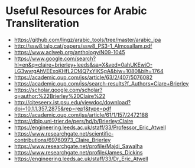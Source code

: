 Useful Resources for Arabic Transliteration
===============

* https://github.com/lingz/arabic_tools/tree/master/arabic_ipa
* http://ssw8.talp.cat/papers/ssw8_PS3-1_Almosallam.pdf
* https://www.aclweb.org/anthology/N09-1045
* https://www.google.com/search?hl=en&q=claire+brierley+leeds&sa=X&ved=0ahUKEwiO-LG3wvrgAhVEExoKHfL2Cf4Q7xYIKSgA&biw=1080&bih=1764
* https://academic.oup.com/jss/article/63/2/407/5076082
* https://academic.oup.com/jss/search-results?f_Authors=Clare+Brierley
* https://scholar.google.com/scholar?q=author:%22Brierley%20Claire%22
* http://citeseerx.ist.psu.edu/viewdoc/download?doi=10.1.1.357.2875&rep=rep1&type=pdf
* https://academic.oup.com/jss/article/61/1/157/2472188
* https://dblp.uni-trier.de/pers/hd/b/Brierley:Claire
* https://engineering.leeds.ac.uk/staff/33/Professor_Eric_Atwell
* https://www.researchgate.net/scientific-contributions/69760973_Claire_Brierley
* https://www.researchgate.net/profile/Majdi_Sawalha
* https://www.researchgate.net/profile/James_Dickins
* https://engineering.leeds.ac.uk/staff/33/Dr_Eric_Atwell
